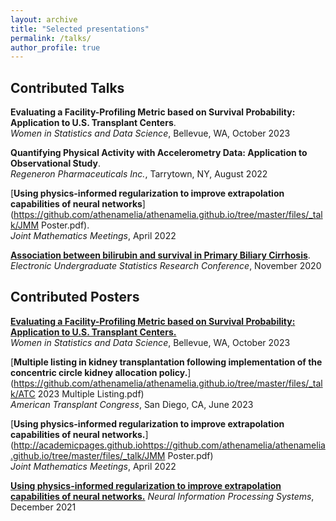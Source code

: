 ```yaml
---
layout: archive
title: "Selected presentations"
permalink: /talks/
author_profile: true
---
```


Contributed Talks
---	

**Evaluating a Facility-Profiling Metric based on Survival Probability: Application to U.S. Transplant Centers**.   
_Women in Statistics and Data Science_, Bellevue, WA, October 2023

**Quantifying Physical Activity with Accelerometry Data: Application to Observational Study**.   
_Regeneron Pharmaceuticals Inc._, Tarrytown, NY, August 2022

[**Using physics-informed regularization to improve extrapolation capabilities of neural networks**](https://github.com/athenamelia/athenamelia.github.io/tree/master/files/_talk/JMM Poster.pdf).   
_Joint Mathematics Meetings_, April 2022

[**Association between bilirubin and survival in Primary Biliary Cirrhosis**](https://www.causeweb.org/usproc/eusrc/2020/virtual-posters/13).   
_Electronic Undergraduate Statistics Research Conference_, November 2020

Contributed Posters
---	

[**Evaluating a Facility-Profiling Metric based on Survival Probability: Application to U.S. Transplant Centers.**](https://github.com/athenamelia/athenamelia.github.io/tree/master/files/_talk/Tran_WSDS.pdf)   
_Women in Statistics and Data Science_, Bellevue, WA, October 2023

[**Multiple listing in kidney transplantation following implementation of the concentric circle kidney allocation policy.**](https://github.com/athenamelia/athenamelia.github.io/tree/master/files/_talk/ATC 2023 Multiple Listing.pdf)   
_American Transplant Congress_, San Diego, CA, June 2023

[**Using physics-informed regularization to improve extrapolation capabilities of neural networks.**](http://academicpages.github.iohttps://github.com/athenamelia/athenamelia.github.io/tree/master/files/_talk/JMM Poster.pdf)   
_Joint Mathematics Meetings_, April 2022

[**Using physics-informed regularization to improve extrapolation capabilities of neural networks.**](https://github.com/athenamelia/athenamelia.github.io/tree/master/files/_talk/NeurIPS_ML4PS_2021.pdf)   _Neural Information Processing Systems_, December 2021

